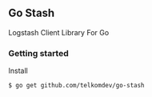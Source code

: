 ## Go Stash

Logstash Client Library For Go

### Getting started

Install

```shell
$ go get github.com/telkomdev/go-stash
```
